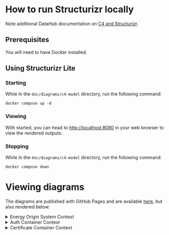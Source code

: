 # How to run Structurizr locally

Note additional DataHub documentation on [C4 and Structurizr](https://energinet.atlassian.net/wiki/spaces/D3/pages/411926533/Visualizing+software+architecture+and+design).

## Prerequisites

You will need to have Docker installed.

## Using Structurizr Lite

### Starting

While in the `doc/diagrams/c4-model` directory, run the following command:
```
docker compose up -d
```

### Viewing
With started, you can head to [http://localhost:8080](http://localhost:8080) in your web browser to view the rendered outputs.

### Stopping

While in the `doc/diagrams/c4-model` directory, run the following command:
```
docker compose down
```

# Viewing diagrams

The diagrams are published with GitHub Pages and are available [here](https://energinet-datahub.github.io/energy-origin/), but also rendered below:

<details closed>
  <summary>Energy Origin System Context</summary>
  
  ![SystemContextEO](https://energinet-datahub.github.io/energy-origin/doc/diagrams/c4-model/views/SystemContextEO.png)
</details>
<details closed>
  <summary>Auth Container Context</summary>
  
  ![Auth](https://energinet-datahub.github.io/energy-origin/doc/diagrams/c4-model/views/Auth.png)
</details>
<details closed>
  <summary>Certificate Container Context</summary>
  
  ![Certificate](https://energinet-datahub.github.io/energy-origin/doc/diagrams/c4-model/views/Certificate.png)
</details>
